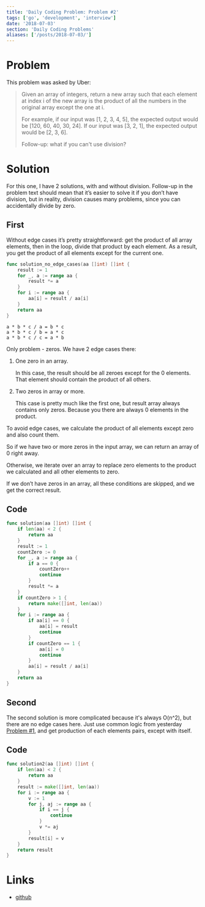 ```yaml
---
title: 'Daily Coding Problem: Problem #2'
tags: ['go', 'development', 'interview']
date: '2018-07-03'
section: 'Daily Coding Problems'
aliases: ['/posts/2018-07-03/']
---
```


# Problem

This problem was asked by Uber:

> Given an array of integers, return a new array such that each element at
> index i of the new array is the product of all the numbers in the original array except the one at i.
>
> For example, if our input was [1, 2, 3, 4, 5], the expected output would be [120, 60, 40, 30, 24].
> If our input was [3, 2, 1], the expected output would be [2, 3, 6].
>
> Follow-up: what if you can't use division?

# Solution

For this one, I have 2 solutions, with and without division. Follow-up in the
problem text should mean that it’s easier to solve it if you don’t have division,
but in reality, division causes many problems, since you can accidentally divide by zero.

## First

Without edge cases it’s pretty straightforward: get the product of all array elements,
then in the loop, divide that product by each element. As a result,
you get the product of all elements except for the current one.

```go
func solution_no_edge_cases(aa []int) []int {
	result := 1
	for _, a := range aa {
		result *= a
	}
	for i := range aa {
		aa[i] = result / aa[i]
	}
	return aa
}
```

```
a * b * c / a = b * c
a * b * c / b = a * c
a * b * c / c = a * b
```

Only problem - zeros. We have 2 edge cases there:

1. One zero in an array.

   In this case, the result should be all zeroes except for the 0 elements.
   That element should contain the product of all others.

2. Two zeros in array or more.

   This case is pretty much like the first one, but result array always
   contains only zeros. Because you there are always 0 elements in the product.

To avoid edge cases, we calculate the product of all elements except zero and also count them.

So if we have two or more zeros in the input array, we can return an array of 0 right away.

Otherwise, we iterate over an array to replace zero elements to the product we
calculated and all other elements to zero.

If we don’t have zeros in an array, all these conditions are skipped,
and we get the correct result.

## Code

```go
func solution(aa []int) []int {
	if len(aa) < 2 {
		return aa
	}
	result := 1
	countZero := 0
	for _, a := range aa {
		if a == 0 {
			countZero++
			continue
		}
		result *= a
	}
	if countZero > 1 {
		return make([]int, len(aa))
	}
	for i := range aa {
		if aa[i] == 0 {
			aa[i] = result
			continue
		}
		if countZero == 1 {
			aa[i] = 0
			continue
		}
		aa[i] = result / aa[i]
	}
	return aa
}
```

## Second

The second solution is more complicated because it's always O(n^2), but there are no edge cases here.
Just use common logic from yesterday [Problem #1](/posts/dcp/problem-1/), and get production of each
elements pairs, except with itself.

## Code

```go
func solution2(aa []int) []int {
	if len(aa) < 2 {
		return aa
	}
	result := make([]int, len(aa))
	for i := range aa {
		v := 1
		for j, aj := range aa {
			if i == j {
				continue
			}
			v *= aj
		}
		result[i] = v
	}
	return result
}
```

# Links

- [github](https://github.com/ngalayko/dcp/tree/master/problems/2018-07-03)
